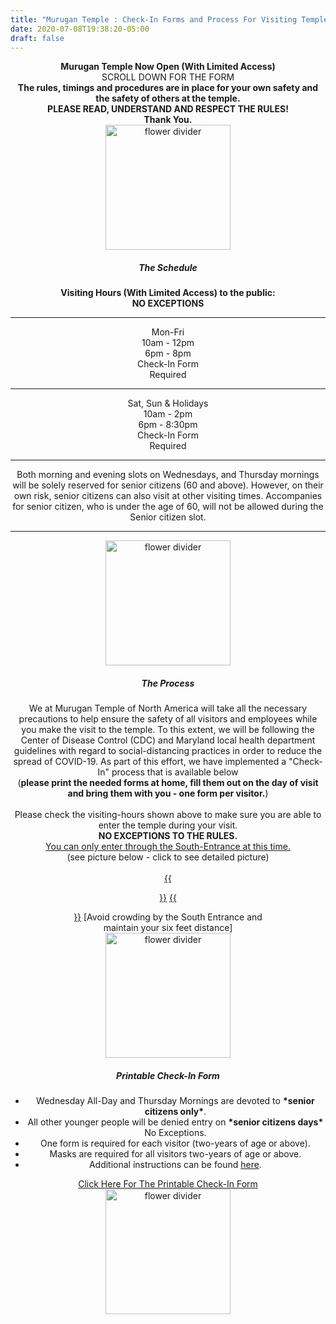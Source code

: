 ```yaml
---
title: "Murugan Temple : Check-In Forms and Process For Visiting Temple"
date: 2020-07-08T19:38:20-05:00
draft: false
---
```


<div>
	<div class="col-lg-12" align="center">
		<b class="fgColorGreen">Murugan Temple Now Open (With Limited Access)</b><br>
		SCROLL DOWN FOR THE FORM<br>
		<b>The rules, timings and procedures are in place for your own safety and the safety of others at the temple.<br>PLEASE READ, UNDERSTAND AND RESPECT THE RULES!
		<br>
		Thank You.</b><br>
		<img src="/img/misc/peacock-border.png" class="img-fluid rounded float-center p-2" width="200" alt="flower divider">
	</div>
</div>

<div>
	<div class="col-lg-12" align="center">
		<h5>The Schedule</h5> 
		<b>Visiting Hours (With Limited Access) to the public:<br>NO EXCEPTIONS</b>
		<div class="containersml p-2 justify-content-center align-items-center">
			<div class="row">
	          <div class="col-12 col-sm-12 col-md-12 col-lg-12 col-xl-12 mb-0 pb-0">
	            <hr class="style14">
	          </div>
	        </div>
			<div class="row">
	          <div class="col-sm-4 col-md-4 col-lg-4 col-xl-4 mt-0 pt-0 mb-0 pb-0">
	            Mon-Fri
	          </div>
	          <div class="col-sm-4 col-md-4 col-lg-4 col-xl-4 mt-0 pt-0 mb-0 pb-0">
	            10am - 12pm <br> 6pm - 8pm
	          </div>
	          <div class="col-sm-4 col-md-4 col-lg-4 col-xl-4 mt-0 pt-0 mb-0 pb-0">
	            Check-In Form<br>
	            Required
	          </div>
	        </div>
	        <div class="row">
	          <div class="col-12 col-sm-12 col-md-12 col-lg-12 col-xl-12 mb-0 pb-0">
	            <hr class="style14">
	          </div>
	        </div>
	        <div class="row">
	          <div class="col-sm-4 col-md-4 col-lg-4 col-xl-4 mt-0 pt-0 mb-0 pb-0">
	            Sat, Sun & Holidays
	          </div>
	          <div class="col-sm-4 col-md-4 col-lg-4 col-xl-4 mt-0 pt-0 mb-0 pb-0">
	            10am - 2pm <br> 6pm - 8:30pm
	          </div>
	          <div class="col-sm-4 col-md-4 col-lg-4 col-xl-4 mt-0 pt-0 mb-0 pb-0">
	            Check-In Form<br>
	            Required
	          </div>
	        </div>
	        <div class="row">
	          <div class="col-12 col-sm-12 col-md-12 col-lg-12 col-xl-12 mb-0 pb-0">
	            <hr class="style14">
	          </div>
	        </div>
	        <div class="row">
	          <div class="col-12 col-sm-12 col-md-12 col-lg-12 col-xl-12 mb-0 pb-0">
	            Both morning and evening slots on Wednesdays, and Thursday mornings will be solely reserved for senior citizens (60 and above). However, on their own risk, senior citizens can also visit at other visiting times. Accompanies for senior citizen, who is under the age of 60, will not be allowed during the Senior citizen slot.
	          </div>
	        </div>
	        <div class="row">
	          <div class="col-12 col-sm-12 col-md-12 col-lg-12 col-xl-12 mb-0 pb-0">
	            <hr class="style14">
	          </div>
	        </div>
	        <div class="row">
	          <div class="col-12 col-sm-12 col-md-12 col-lg-12 col-xl-12 mb-0 pb-0">
	            <img src="/img/misc/peacock-border.png" class="img-fluid rounded float-center p-2" width="200" alt="flower divider">
	          </div>
	        </div>
	    </div>
	</div>
</div>

<div>
	<div class="col-lg-12" align="center">
		<h5>The Process</h5> 
		We at Murugan Temple of North America will take all the necessary precautions to help ensure the safety of all visitors and employees while you make the visit to the temple.  To this extent, we will be following the Center of Disease Control (CDC) and Maryland local health department guidelines with regard to social-distancing practices in order to reduce the spread of COVID-19. As part of this effort, we have implemented a "Check-In" process that is available below <br>(<b>please print the needed forms at home, fill them out on the day of visit and bring them with you - one form per visitor.</b>)<br><br>
		Please check the visiting-hours shown above to make sure you are able to enter the temple during your visit. <br><b>NO EXCEPTIONS TO THE RULES.</b><br><u>You can only enter through the South-Entrance at this time.</u><br>(see picture below - click to see detailed picture)  
	</div>
</div>

<div>
	<div class="col-lg-12" align="center">
	<br>
	<a href="/img/misc/south-entrance.png" target="_blank">{{<figure src="/img/misc/south-entrance.png" caption="South Entrance - Side View" class="aligncenter round-img-border imgframe-left-pad" width="450">}}</a>
	<a href="/img/misc/walk-in-path.png" target="_blank">{{<figure src="/img/misc/walk-in-path.png" caption="South Entrance - Top View" class="aligncenter round-img-border imgframe-left-pad" width="450">}}</a>
	[Avoid crowding by the South Entrance and maintain your six feet distance]<br>
	<img src="/img/misc/peacock-border.png" class="img-fluid rounded float-center p-2" width="200" alt="flower divider">
	</div>
</div>

<div>
	<div class="col-lg-12" align="center">
		<h5>Printable Check-In Form</h5> 
			<ul>
				<li>Wednesday All-Day and Thursday Mornings are devoted to <b class="fgColorRed">*senior citizens only*</b>.</li> 
				<li>All other younger people will be denied entry on <b class="fgColorRed">*senior citizens days*</b> No Exceptions.</li>
				<li>One form is required for each visitor (two-years of age or above).</li>
				<li>Masks are required for all visitors two-years of age or above.</li>
				<li>Additional instructions can be found <a href='/about/additional-instructions/' target='_self'>here</a>.</li>
			</ul>
		<a class="btn btn-warning m-2 float-center" href="/docs/COVID-19-ScreeningForm.pdf?rnd=09102020" role="button" target="_blank">Click Here For The Printable Check-In Form</a><br> 
		<img src="/img/misc/peacock-border.png" class="img-fluid rounded float-center p-2" width="200" alt="flower divider">  
	</div>
</div>
